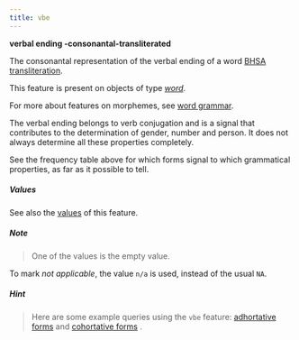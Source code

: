```yaml
---
title: vbe
---
```


**verbal ending -consonantal-transliterated**

The consonantal representation of the verbal ending of a word
[BHSA transliteration]({{tfd}}/Writing/Hebrew.html).

This feature is present on objects of type [*word*](otype.md).

For more about features on morphemes, see [word grammar](../wordgrammar.md).

The verbal ending belongs to verb conjugation and is a signal
that contributes to the determination of gender, number and person.
It does not always determine all these properties completely.

See the frequency table above for which forms signal to which grammatical properties, as far as it possible
to tell.

##### Values

See also the
[values]({{tut}}/cookbook/featureValues.ipynb)
of this feature.

##### Note
> One of the values is the empty value.

To mark *not applicable*, the value `n/a` is used, instead of the usual `NA`.

##### Hint
> Here are some example queries using the `vbe` feature: 
[adhortative forms]({{shebanq}}/hebrew/text?mr=r&qw=q&iid=500)
and
[cohortative forms]({{shebanq}}/hebrew/text?mr=r&qw=q&iid=499) .
